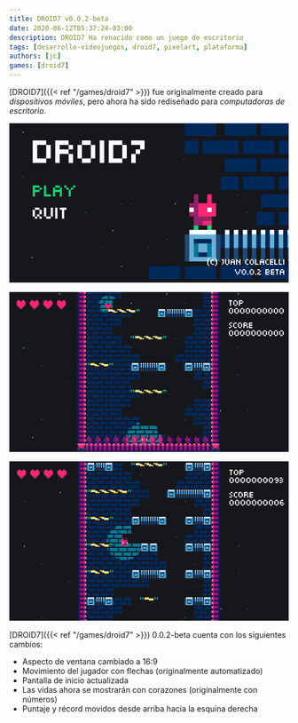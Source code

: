 ```yaml
---
title: DROID7 v0.0.2-beta
date: 2020-06-12T05:37:24-03:00
description: DROID7 Ha renacido como un juego de escritorio
tags: [desarrollo-videojuegos, droid7, pixelart, plataforma]
authors: [jc]
games: [droid7]
---
```


[DROID7]({{< ref "/games/droid7" >}}) fue originalmente creado para _dispositivos móviles_, pero ahora ha sido rediseñado para _computadoras de escritorio_.

![Pantalla de inicio](screenshot_1.png)

![Juego](screenshot_2.png)

![Juego](screenshot_3.png)

[DROID7]({{< ref "/games/droid7" >}}) 0.0.2-beta cuenta con los siguientes cambios:

-   Aspecto de ventana cambiado a 16:9
-   Movimiento del jugador con flechas (originalmente automatizado)
-   Pantalla de inicio actualizada
-   Las vidas ahora se mostrarán con corazones (originalmente con números)
-   Puntaje y récord movidos desde arriba hacia la esquina derecha
